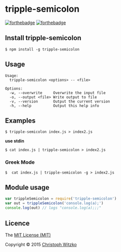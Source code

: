 # tripple-semicolon

[![forthebadge](http://forthebadge.com/images/badges/built-with-swag.svg)](http://forthebadge.com) [![forthebadge](http://forthebadge.com/images/badges/uses-js.svg)](http://forthebadge.com)

## Install tripple-semicolon

    $ npm install -g tripple-semicolon

## Usage

```
Usage:
  tripple-semicolon <options> -- <file>

Options:
  -w, --overwrite     Overwrite the input file
  -o, --output <file> Write output to file
  -v, --version       Output the current version
  -h, --help          Output this help info
```

## Examples

    $ tripple-semicolon index.js > index2.js

**use stdin**

    $ cat index.js | tripple-semicolon > index2.js

### Greek Mode

    $  cat index.js | tripple-semicolon -g > index2.js

## Module usage

```javascript
var trippleSemicolon = require('tripple-semicolon')
var out = trippleSemicolon('console.log(a);')
console.log(out) // logs "console.log(a);;;"
```
## Licence

The [MIT License (MIT)](http://opensource.org/licenses/MIT)

Copyright © 2015 [Christoph Witzko](https://twitter.com/christophwitzko)
